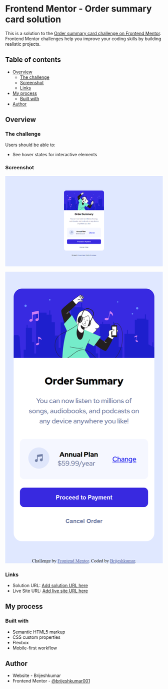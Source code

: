 # Frontend Mentor - Order summary card solution

This is a solution to the [Order summary card challenge on Frontend Mentor](https://www.frontendmentor.io/challenges/order-summary-component-QlPmajDUj). Frontend Mentor challenges help you improve your coding skills by building realistic projects. 

## Table of contents

- [Overview](#overview)
  - [The challenge](#the-challenge)
  - [Screenshot](#screenshot)
  - [Links](#links)
- [My process](#my-process)
  - [Built with](#built-with)
- [Author](#author)

## Overview

### The challenge

Users should be able to:

- See hover states for interactive elements

### Screenshot

![](./screenshot/desktop.png)

![](./screenshot/mobile.png)


### Links

- Solution URL: [Add solution URL here](https://github.com/HelloBrijesh/FrontendMentor/tree/main/order-summary-component-main)
- Live Site URL: [Add live site URL here](https://hellobrijesh.github.io/FrontendMentor/order-summary-component-main/)

## My process

### Built with

- Semantic HTML5 markup
- CSS custom properties
- Flexbox
- Mobile-first workflow


## Author

- Website - Brijeshkumar
- Frontend Mentor - [@brijeshkumar001](https://www.frontendmentor.io/profile/brijeshkumar001)